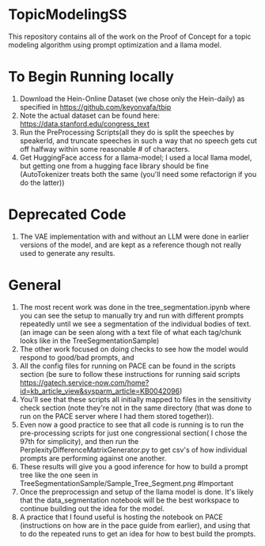 # TopicModelingSS
This repository contains all of the work on the Proof of Concept for a topic modeling algorithm using prompt optimization and a llama model.

# To Begin Running locally
1. Download the Hein-Online Dataset (we chose only the Hein-daily) as specified in https://github.com/keyonvafa/tbip
2. Note the actual dataset can be found here: https://data.stanford.edu/congress_text
3. Run the PreProcessing Scripts(all they do is split the speeches by speakerId, and truncate speeches in such a way that no speech gets cut off halfway within some reasonable # of characters.
4. Get HuggingFace access for a llama-model; I used a local llama model, but getting one from a hugging face library should be fine (AutoTokenizer treats both the same (you'll need some refactorign if you do the latter))

# Deprecated Code
1. The VAE implementation with and without an LLM were done in earlier versions of the model, and are kept as a reference though not really used to generate any results.
# General
1. The most recent work was done in the tree_segmentation.ipynb where you can see the setup to manually try and run with different prompts repeatedly until we see a segmentation of the individual bodies of text. (an image can be seen along with a text file of what each tag/chunk looks like in the TreeSegmentationSample)
2. The other work focused on doing checks to see how the model would respond to good/bad prompts, and
3. All the config files for running on PACE can be found in the scripts section (be sure to follow these instructions for running said scripts https://gatech.service-now.com/home?id=kb_article_view&sysparm_article=KB0042096)
4. You'll see that these scripts all initially mapped to files in the sensitivity check section (note they're not in the same directory (that was done to run on the PACE server where I had them stored together)).
5. Even now a good practice to see that all code is running is to run the pre-processing scripts for just one congressional section( I chose the 97th for simplicity), and then run the PerplexityDifferenceMatrixGenerator.py to get csv's of how individual prompts are performing against one another.
6. These results will give you a good inference for how to build a prompt tree like the one seen in TreeSegmentationSample/Sample_Tree_Segment.png
#Important
1. Once the preprocessign and setup of the llama model is done. It's likely that the data_segmentation notebook will be the best workspace to continue building out the idea for the model.
2. A practice that I found useful is hosting the notebook on PACE (instructions on how are in the pace guide from earlier), and using that to do the repeated runs to get an idea for how to best build the prompts.

